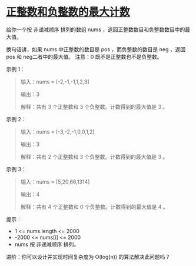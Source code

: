 # [正整数和负整数的最大计数](https://leetcode.cn/problems/maximum-count-of-positive-integer-and-negative-integer)

给你一个按 非递减顺序 排列的数组 nums ，返回正整数数目和负整数数目中的最大值。

换句话讲，如果 nums 中正整数的数目是 pos ，而负整数的数目是 neg ，返回 pos 和 neg二者中的最大值。
注意：0 既不是正整数也不是负整数。

 

示例 1：

> 输入：nums = [-2,-1,-1,1,2,3]
> 
> 输出：3
> 
> 解释：共有 3 个正整数和 3 个负整数。计数得到的最大值是 3 。

示例 2：

> 输入：nums = [-3,-2,-1,0,0,1,2]
> 
> 输出：3
> 
> 解释：共有 2 个正整数和 3 个负整数。计数得到的最大值是 3 。

示例 3：

> 输入：nums = [5,20,66,1314]
> 
> 输出：4
> 
> 解释：共有 4 个正整数和 0 个负整数。计数得到的最大值是 4 。
 

提示：

- 1 <= nums.length <= 2000
- -2000 <= nums[i] <= 2000
- nums 按 非递减顺序 排列。
 

进阶：你可以设计并实现时间复杂度为 O(log(n)) 的算法解决此问题吗？